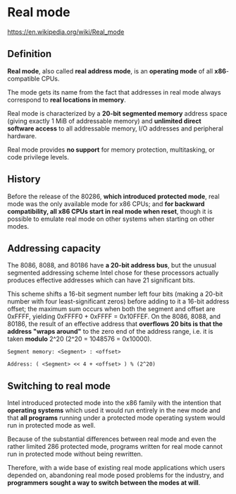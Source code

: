 # Real mode
https://en.wikipedia.org/wiki/Real_mode

## Definition
**Real mode**, also called **real address mode**, is an **operating mode** of all **x86**-compatible CPUs. 

The mode gets its name from the fact that addresses in real mode always correspond to **real locations in memory**.

Real mode is characterized by a **20-bit segmented memory** address space (giving exactly 1 MiB of addressable memory) and **unlimited direct software access** to all addressable memory, I/O addresses and peripheral hardware.

Real mode provides **no support** for memory protection, multitasking, or code privilege levels.

## History
Before the release of the 80286, **which introduced protected mode**, real mode was the only available mode for x86 CPUs; and **for backward compatibility, all x86 CPUs start in real mode when reset**, though it is possible to emulate real mode on other systems when starting on other modes.

## Addressing capacity
The 8086, 8088, and 80186 have **a 20-bit address bus**, but the unusual segmented addressing scheme Intel chose for these processors actually produces effective addresses which can have 21 significant bits.

This scheme shifts a 16-bit segment number left four bits (making a 20-bit number with four least-significant zeros) before adding to it a 16-bit address offset; the maximum sum occurs when both the segment and offset are 0xFFFF, yielding 0xFFFF0 + 0xFFFF = 0x10FFEF. On the 8086, 8088, and 80186, the result of an effective address that **overflows 20 bits is that the address "wraps around"** to the zero end of the address range, i.e. it is taken **modulo** 2^20 (2^20 = 1048576 = 0x10000).

```
Segment memory: <Segment> : <offset>

Address: ( <Segment> << 4 + <offset> ) % (2^20)
```

## Switching to real mode
Intel introduced protected mode into the x86 family with the intention that **operating systems** which used it would run entirely in the new mode and that **all programs** running under a protected mode operating system would run in protected mode as well.

Because of the substantial differences between real mode and even the rather limited 286 protected mode, programs written for real mode cannot run in protected mode without being rewritten.

Therefore, with a wide base of existing real mode applications which users depended on, abandoning real mode posed problems for the industry, and **programmers sought a way to switch between the modes at will**.


